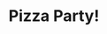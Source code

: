 ---
layout: post
title: Pizza Party!
description: "Jokes, Sam's not allowed Pizza. Curry."
image: assets/images/pizza.jpg
recipes: 
- name : Nationwide Curry
  ingredients:
    - Chicken
    - Curry powder?!
  method:
    - I have no idea.
---